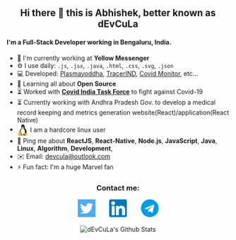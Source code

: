 <div align="center">
  <p>
    
   ## Hi there 👋 this is Abhishek, better known as dEvCuLa
   
  </p>
</div>

#### I'm a Full-Stack Developer working in Bengaluru, India.

- 🏢 I'm currently working at **Yellow Messenger**
- ⚙️ I use daily: `.js`, `.jsx`, `.java`, `.html`, `.css`, `.svg`, `.json`
- 💻 Developed: [Plasmayoddha](https://www.plasmayoddha.in), [TracerIND](https://tracerind.covidindiataskforce.org), [Covid Monitor](https://devcula.github.io/corona-monitor), etc…
- 🌱 Learning all about **Open Source**
- ⏳ Worked with **[Covid India Task Force](https://www.covidindiataskforce.org)** to fight against Covid-19
- ⏳ Currently working with Andhra Pradesh Gov. to develop a medical record keeping and metrics generation website(React)/application(React Native)
- [<img src="https://raw.githubusercontent.com/devcula/devcula/master/socials/linux.svg" height="30em" align="center" alt="Linux Logo" title="Linux Logo"/>](https://www.linux.org/) I am a hardcore linux user
- 💬 Ping me about **ReactJS**, **React-Native**, **Node.js**, **JavaScript**, **Java**, **Linux**, **Algorithm**, **Development**, 
- ✉️ Email: [devcula@outlook.com](mailto:devcula@outlook.com)
- ⚡️ Fun fact: I'm a huge Marvel fan

<div align="center">
  <p>
    
   ### Contact me:
    
  </p>
  <a href="https://twitter.com/dEvCuLa" target="blank"><img align="center" src="https://raw.githubusercontent.com/devcula/devcula/master/socials/twitter.svg" alt="My Twitter profile" height="40" width="40" /></a>&nbsp; &nbsp; &nbsp; &nbsp;
  <a href="https://www.linkedin.com/in/devcula/" target="blank"><img align="center" src="https://raw.githubusercontent.com/devcula/devcula/master/socials/linkedin.svg" alt="My Linkedin profile" height="40" width="40" /></a>&nbsp; &nbsp; &nbsp; &nbsp;
  <a href="https://t.me/dEvCuLa" target="blank"><img align="center" src="https://raw.githubusercontent.com/devcula/devcula/master/socials/telegram.svg" alt="Telegram link" height="40" width="40" /></a>
  <br/><br/>
  <img align="center" alt="dEvCuLa's Github Stats" src="https://github-readme-stats.vercel.app/api?username=devcula&show_icons=true&hide_border=true&theme=chartreuse-dark&count_private=true" />
</div>
